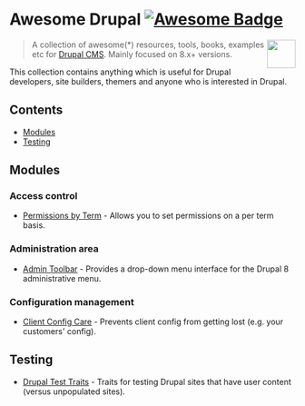 # Awesome Drupal [![Awesome Badge](https://awesome.re/badge.svg)](https://awesome.re)

[<img src="drupal.svg" align="right" height="50">](https://www.drupal.org/about)

> A collection of awesome(\*) resources, tools, books, examples etc for [Drupal CMS](https://www.drupal.org/). Mainly focused on 8.x+ versions.

This collection contains anything which is useful for Drupal developers, site builders, themers and anyone who is interested in Drupal.


## Contents

- [Modules](#modules)
- [Testing](#testing)


## Modules

### Access control
- [Permissions by Term](https://www.drupal.org/project/permissions_by_term) - Allows you to set permissions on a per term basis.

### Administration area
- [Admin Toolbar](https://www.drupal.org/project/admin_toolbar) - Provides a drop-down menu interface for the Drupal 8 administrative menu.

### Configuration management
- [Client Config Care](https://www.drupal.org/project/client_config_care) - Prevents client config from getting lost (e.g. your customers' config).

## Testing

- [Drupal Test Traits](https://gitlab.com/weitzman/drupal-test-traits) - Traits for testing Drupal sites that have user content (versus unpopulated sites).

